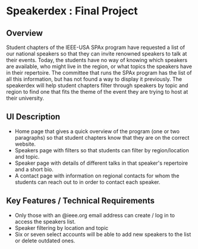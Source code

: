 # Speakerdex : Final Project

## Overview
Student chapters of the IEEE-USA SPAx program have requested a list of our national speakers so that they can invite renowned speakers to talk at their events. Today, the students have no way of knowing which speakers are available, who might live in the region, or what topics the speakers have in their repertoire. The committee that runs the SPAx program has the list of all this information, but has not found a way to display it previously. The speakerdex will help student chapters filter through speakers by topic and region to find one that fits the theme of the event they are trying to host at their university.

## UI Description
- Home page that gives a quick overview of the program (one or two paragraphs) so that student chapters know that they are on the correct website.
- Speakers page with filters so that students can filter by region/location and topic.
- Speaker page with details of different talks in that speaker's repertoire and a short bio.
- A contact page with information on regional contacts for whom the students can reach out to in order to contact each speaker.

## Key Features / Technical Requirements
- Only those with an @ieee.org email address can create / log in to access the speakers list.
- Speaker filtering by location and topic
- Six or seven select accounts will be able to add new speakers to the list or delete outdated ones.